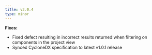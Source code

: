 ```yaml
---
title: v3.0.4
type: minor
---
```


**Fixes:**

* Fixed defect resulting in incorrect results returned when filtering on components in the project view
* Synced CycloneDX specification to latest v1.0.1 release